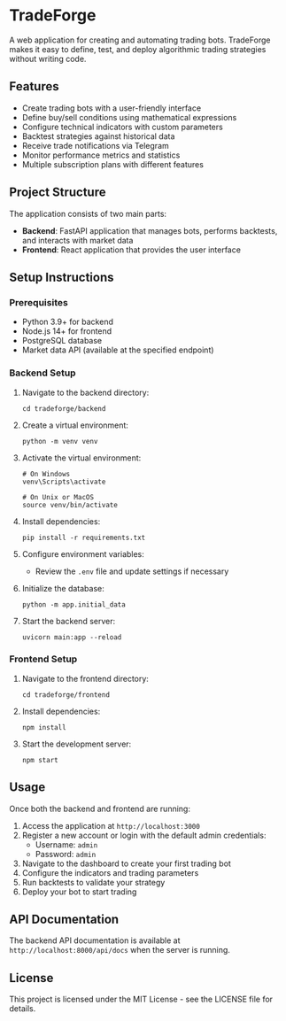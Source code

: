# TradeForge

A web application for creating and automating trading bots. TradeForge makes it easy to define, test, and deploy algorithmic trading strategies without writing code.

## Features

- Create trading bots with a user-friendly interface
- Define buy/sell conditions using mathematical expressions
- Configure technical indicators with custom parameters
- Backtest strategies against historical data
- Receive trade notifications via Telegram
- Monitor performance metrics and statistics
- Multiple subscription plans with different features

## Project Structure

The application consists of two main parts:

- **Backend**: FastAPI application that manages bots, performs backtests, and interacts with market data
- **Frontend**: React application that provides the user interface

## Setup Instructions

### Prerequisites

- Python 3.9+ for backend
- Node.js 14+ for frontend
- PostgreSQL database
- Market data API (available at the specified endpoint)

### Backend Setup

1. Navigate to the backend directory:
   ```
   cd tradeforge/backend
   ```

2. Create a virtual environment:
   ```
   python -m venv venv
   ```

3. Activate the virtual environment:
   ```
   # On Windows
   venv\Scripts\activate
   
   # On Unix or MacOS
   source venv/bin/activate
   ```

4. Install dependencies:
   ```
   pip install -r requirements.txt
   ```

5. Configure environment variables:
   - Review the `.env` file and update settings if necessary

6. Initialize the database:
   ```
   python -m app.initial_data
   ```

7. Start the backend server:
   ```
   uvicorn main:app --reload
   ```

### Frontend Setup

1. Navigate to the frontend directory:
   ```
   cd tradeforge/frontend
   ```

2. Install dependencies:
   ```
   npm install
   ```

3. Start the development server:
   ```
   npm start
   ```

## Usage

Once both the backend and frontend are running:

1. Access the application at `http://localhost:3000`
2. Register a new account or login with the default admin credentials:
   - Username: `admin`
   - Password: `admin`
3. Navigate to the dashboard to create your first trading bot
4. Configure the indicators and trading parameters
5. Run backtests to validate your strategy
6. Deploy your bot to start trading

## API Documentation

The backend API documentation is available at `http://localhost:8000/api/docs` when the server is running.

## License

This project is licensed under the MIT License - see the LICENSE file for details. 